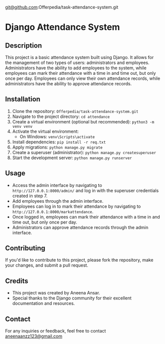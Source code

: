 git@github.com:Offerpedia/task-attendance-system.git
# Django Attendance System

## Description
This project is a basic attendance system built using Django. It allows for the management of two types of users: administrators and employees. Administrators have the ability to add employees to the system, while employees can mark their attendance with a time in and time out, but only once per day. Employees can only view their own attendance records, while administrators have the ability to approve attendance records.

## Installation
1. Clone the repository: `Offerpedia/task-attendance-system.git`
2. Navigate to the project directory: `cd attendance`
3. Create a virtual environment (optional but recommended): `python3 -m venv venv`
4. Activate the virtual environment:
   - On Windows: `venv\Scripts\activate`
5. Install dependencies: `pip install -r req.txt`
6. Apply migrations: `python manage.py migrate`
7. Create a superuser (administrator): `python manage.py createsuperuser`
8. Start the development server: `python manage.py runserver`

## Usage
- Access the admin interface by navigating to `http://127.0.0.1:8000/admin/` and log in with the superuser credentials created in step 7.
- Add employees through the admin interface.
- Employees can log in to mark their attendance by navigating to `http://127.0.0.1:8000/markattendance`.
- Once logged in, employees can mark their attendance with a time in and time out, but only once per day.
- Administrators can approve attendance records through the admin interface.

## Contributing
If you'd like to contribute to this project, please fork the repository, make your changes, and submit a pull request.

## Credits
- This project was created by Aneena Ansar.
- Special thanks to the Django community for their excellent documentation and resources.

## Contact
For any inquiries or feedback, feel free to contact aneenaanzz123@gmail.com
